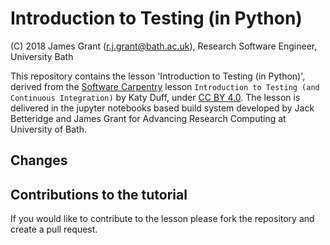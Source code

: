 # Introduction to Testing (in Python)

(C) 2018 James Grant (r.j.grant@bath.ac.uk), Research Software Engineer, University Bath

This repository contains the lesson 'Introduction to Testing (in Python)', derived from the [Software Carpentry](https://software-carpentry.org/) lesson `Introduction to Testing (and Continuous Integration)` by Katy Duff, under [CC BY 4.0](https://creativecommons.org/licenses/by/4.0/).
The lesson is delivered in the jupyter notebooks based build system developed by Jack Betteridge and James Grant for Advancing Research Computing at University of Bath.

## Changes



## Contributions to the tutorial

If you would like to contribute to the lesson please fork the repository and create a pull request.
